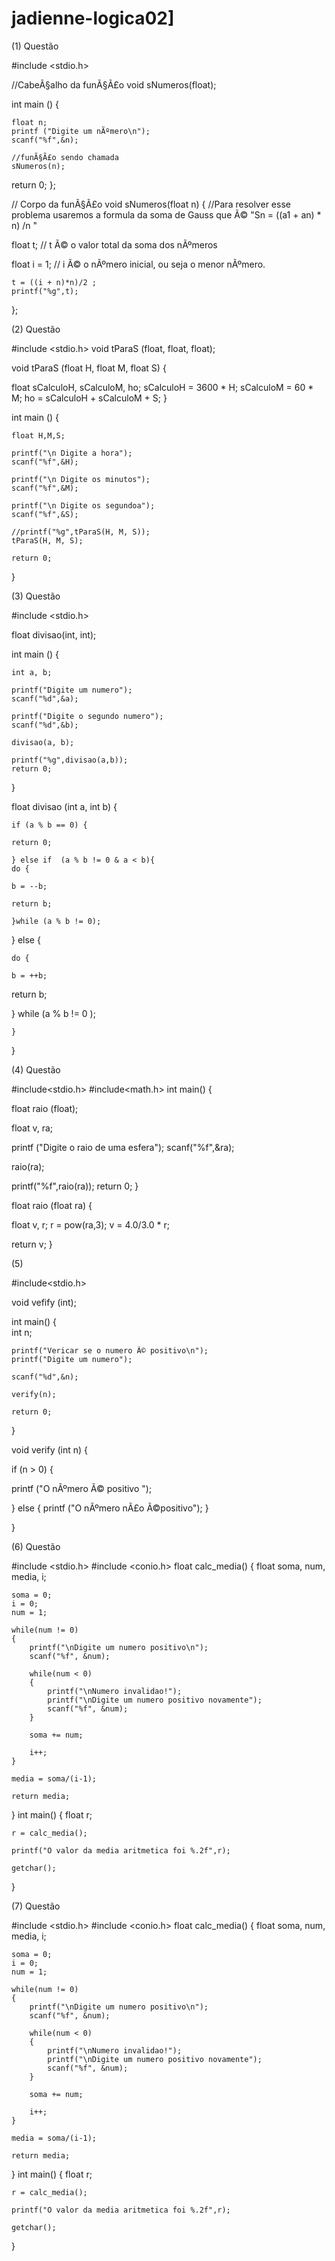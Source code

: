 # jadienne-logica02]

(1) Questão 

#include <stdio.h>

//CabeÃ§alho da funÃ§Ã£o 
void sNumeros(float);

int main () {
       
    float n;
    printf ("Digite um nÃºmero\n");
    scanf("%f",&n);
    
    //funÃ§Ã£o sendo chamada
    sNumeros(n);
    
return 0;
};

// Corpo da funÃ§Ã£o
void sNumeros(float n) {
    //Para resolver esse problema usaremos a formula da soma de Gauss que Ã© "Sn = ((a1 + an) * n) /n "
    
   float t; // t Ã© o valor total da soma dos nÃºmeros
   
   float  i = 1;  // i Ã© o nÃºmero inicial, ou seja o menor nÃºmero.
   
    t = ((i + n)*n)/2 ;
    printf("%g",t);
};

(2) Questão 

#include <stdio.h>
void tParaS (float, float, float);

 void tParaS (float H, float M, float S)  {
 
  float sCalculoH, sCalculoM, ho;
	sCalculoH = 3600 * H;
	sCalculoM = 60 * M;
	ho = sCalculoH + sCalculoM + S;
}

int main () {
	
	float H,M,S;
	
	printf("\n Digite a hora");
	scanf("%f",&H);
	
	printf("\n Digite os minutos");
	scanf("%f",&M);
	
	printf("\n Digite os segundoa");
	scanf("%f",&S);
	
	//printf("%g",tParaS(H, M, S));	
	tParaS(H, M, S);
	
	return 0;
}

(3) Questão 

#include <stdio.h>

float divisao(int, int);


int main () {
	
	int a, b;
	
	printf("Digite um numero");
	scanf("%d",&a);
	
	printf("Digite o segundo numero");
	scanf("%d",&b);
	
	divisao(a, b);

	printf("%g",divisao(a,b));
	return 0;
}


float divisao (int a, int b) {
	
	if (a % b == 0) {
		    
	return 0;
	
	} else if  (a % b != 0 & a < b){
	do {
				
	b = --b;
	 
	return b;
	
	}while (a % b != 0);
	
} else {
	
	do {
		
	b = ++b;
					
return b;
			
} while (a % b != 0 );

	}
		
}

(4) Questão 

#include<stdio.h>
#include<math.h>
int main()
{

float raio (float);

float v, ra;

printf ("Digite o raio de uma esfera");
scanf("%f",&ra);

raio(ra);

printf("%f",raio(ra));
return 0;
}

float raio (float ra) {

float v, r;
r = pow(ra,3);
v = 4.0/3.0 * r;

return v;
}

(5)

#include<stdio.h>


void vefify (int);

int main() {   
int n;

    printf("Vericar se o numero Ã© positivo\n");
    printf("Digite um numero");
    
    scanf("%d",&n);
    
    verify(n);
    
    return 0;
}

void verify (int n) {
 
if (n > 0) {

printf ("O nÃºmero Ã© positivo ");

} else {
 printf ("O nÃºmero nÃ£o Ã©positivo");
}

}

(6) Questão

#include <stdio.h>
#include <conio.h>
float calc_media()
{
    float soma, num, media, i;

    soma = 0;
    i = 0;
    num = 1;

    while(num != 0)
    {
        printf("\nDigite um numero positivo\n");
        scanf("%f", &num);

        while(num < 0)
        {
            printf("\nNumero invalidao!");
            printf("\nDigite um numero positivo novamente");
            scanf("%f", &num);
        }

        soma += num;

        i++;
    }

    media = soma/(i-1);

    return media;
}
int main()
{
    float r;

    r = calc_media();

    printf("O valor da media aritmetica foi %.2f",r);

    getchar();
}


(7) Questão

#include <stdio.h>
#include <conio.h>
float calc_media()
{
    float soma, num, media, i;

    soma = 0;
    i = 0;
    num = 1;

    while(num != 0)
    {
        printf("\nDigite um numero positivo\n");
        scanf("%f", &num);

        while(num < 0)
        {
            printf("\nNumero invalidao!");
            printf("\nDigite um numero positivo novamente");
            scanf("%f", &num);
        }

        soma += num;

        i++;
    }

    media = soma/(i-1);

    return media;
}
int main()
{
    float r;

    r = calc_media();

    printf("O valor da media aritmetica foi %.2f",r);

    getchar();
}


